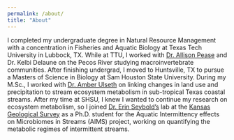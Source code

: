 ```yaml
---
permalink: /about/
title: "About"
---
```


I completed my undergraduate degree in Natural Resource Management with a concentration in Fisheries and Aquatic Biology at Texas Tech University in Lubbock, TX. While at TTU, I worked with [Dr. Allison Pease](https://cafnr.missouri.edu/person/allison-pease/) and Dr. Kelbi Delaune on the Pecos River studying macroinvertebrate communities. After finishing undergrad, I moved to Huntsville, TX to pursue a Masters of Science in Biology at Sam Houston State University. During my M.Sc., I worked with [Dr. Amber Ulseth](https://www.ulsethlab.com/) on linking changes in land use and precipitation to stream ecosystem metabolism in sub-tropical Texas coastal streams. After my time at SHSU, I knew I wanted to continue my research on ecosystem metabolism, so I joined [Dr. Erin Seybold’s](http://www.erinseybold.com/) lab at the [Kansas Geological Survey](https://www.kgs.ku.edu/) as a Ph.D. student for the Aquatic Intermittency effects on Microbiomes in Streams (AIMS) project, working on quantifying the metabolic regimes of intermittent streams.